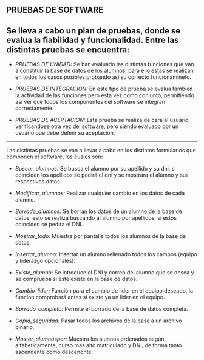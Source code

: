 **PRUEBAS DE SOFTWARE**
---

Se lleva a cabo un plan de pruebas, donde se evalua la fiabilidad y funcionalidad.
Entre las distintas pruebas se encuentra:
---
- *PRUEBAS DE UNIDAD:* Se han evaluado las distintas funciones que van a
      constituir la base de datos de los alumnos, para ello estas se realizan en
      todos los casos posibles probando asi su correcto funcionamineto.

- *PRUEBAS DE INTEGRACIÓN:* En este tipo de prueba se evalua tambien la
      actividad de las funciones pero esta vez como conjunto, permitiendo asi
      ver que todos los componentes del software se integran correctamente.

- *PRUEBAS DE ACEPTACIÓN:* Esta prueba se realiza de cara al usuario, verificandose
      otra vez del software, pero siendo evaluado por un usuario que debe definir
      su aceptación.
---
Las distintas pruebas se van a llevar a cabo en los distintos formularios que
componen el software, los cuales son:

- *Buscar_alumnos:* Se busca el alumno por su apellido y su dni, si coinciden
      los apellidos se pedirá el dni y se mostrara el alumno y sus respectivos datos.

- *Modificar_alumnos:* Realizar cualquier cambio en los datos de cada alumno.

- *Borrado_alumnos:* Se borran los datos de un alumno de la base de datos, esto
      se realiza buscando al alumno por apellidos, si estos coinciden se pedira el DNI.

- *Mostrar_todo:* Muestra por pantalla todos los alumnos de la base de datos.

- *Insertar_alumno:* Insertar un alumno rellenado todos los campos (equipo y
      liderazgo opcionales).

- *Existe_alumno:* Se introduce el DNI y correo del alumno que se desea y se
      comprueba si este existe en la base de datos.

- *Cambio_lider:* Función para el cambio de lider en el equipo deseado, la
      funcion comprobará antes si existe ya un lider en el equipo.

- *Borrado_completo:* Permite el borrado de la base de datos completa.

- *Copia_seguridad:* Pasar todos los archivos de la base a un archivo binario.

- *Mostar_alumnospor:* Muestra los alunnos ordenados según, alfabeticamente, curso
      mas alto matriculado y DNI, de forma tanto ascendente como descendnte.
